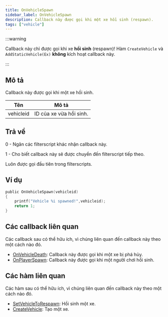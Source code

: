```yaml
---
title: OnVehicleSpawn
sidebar_label: OnVehicleSpawn
description: Callback này được gọi khi một xe hồi sinh (respawn).
tags: ["vehicle"]
---
```


:::warning

Callback này chỉ được gọi khi xe **hồi sinh** (respawn)! Hàm `CreateVehicle` và `AddStaticVehicle(Ex)` **không** kích hoạt callback này.

:::

## Mô tả

Callback này được gọi khi một xe hồi sinh.

| Tên        | Mô tả                         |
|------------|-------------------------------|
| vehicleid  | ID của xe vừa hồi sinh.       |

## Trả về

0 - Ngăn các filterscript khác nhận callback này.

1 - Cho biết callback này sẽ được chuyển đến filterscript tiếp theo.

Luôn được gọi đầu tiên trong filterscripts.

## Ví dụ

```c
public OnVehicleSpawn(vehicleid)
{
    printf("Vehicle %i spawned!",vehicleid);
    return 1;
}
```

## Các callback liên quan

Các callback sau có thể hữu ích, vì chúng liên quan đến callback này theo một cách nào đó.

- [OnVehicleDeath](OnVehicleDeath): Callback này được gọi khi một xe bị phá hủy.
- [OnPlayerSpawn](OnPlayerSpawn): Callback này được gọi khi một người chơi hồi sinh.

## Các hàm liên quan

Các hàm sau có thể hữu ích, vì chúng liên quan đến callback này theo một cách nào đó.

- [SetVehicleToRespawn](../functions/SetVehicleToRespawn): Hồi sinh một xe.
- [CreateVehicle](../functions/CreateVehicle): Tạo một xe.